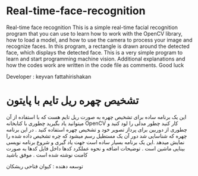 # Real-time-face-recognition
Real-time face recognition
This is a simple real-time facial recognition program that you can use to learn how to work with the OpenCV library, how to load a model, and how to use the camera to process your image and recognize faces.
In this program, a rectangle is drawn around the detected face, which displays the detected face. This is a very simple program to learn and start programming machine vision.
Additional explanations and how the codes work are written in the code file as comments. Good luck

Developer : keyvan fattahirishakan

# تشخیص چهره ریل تایم با پایتون
این یک برنامه ساده برای تشخیص چهره به صورت ریل تایم هست که با استفاده از آن میتوانید یاد بگیرید چطوری با کتابخانه OpenCV کار کنید چطور مدلی را لود کنید و چطوری از دوربین برای پرداز تصویر خود و تشخیص چهره استفاده کنید .
در این برنامه چهره که شناسایی شد دور آن یک مستطیل رسم میشود که چره تشخیص داده شده را نمایش میدهد .این یک برنامه بسیار ساده است جهت یاد گیری و شروع برنامه نویسی بینایی ماشین است .
توضیحات اضافه و نحوه عملکرد کدها داخل فایل کدها به صورت کامنت نوشته شده است . موفق باشید 

توسعه دهنده : کیوان فتاحی ریشکان
